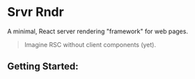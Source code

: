 # Srvr Rndr

A minimal, React server rendering "framework" for web pages.

> Imagine RSC without client components (yet).

## Getting Started:

